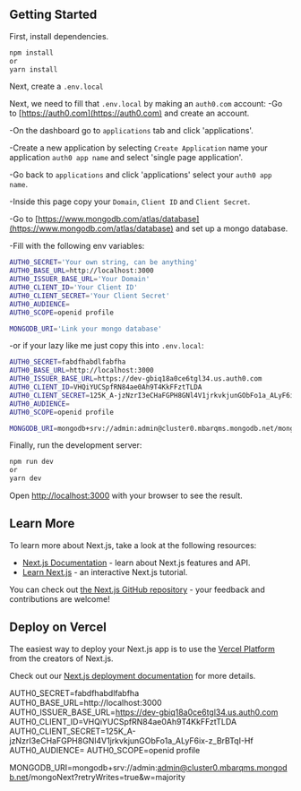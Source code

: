 ## Getting Started
First, install dependencies.
```bash
npm install
or
yarn install

```

Next, create a 
```.env.local```

Next, we need to fill that ```.env.local``` by making an ```auth0.com``` account:
-Go to [https://auth0.com](https://auth0.com) and create an account.

-On the dashboard go to ```applications``` tab and click 'applications'.

-Create a new application by selecting ```Create Application``` name your application ```auth0 app name``` and select 'single page application'.

-Go back to ```applications``` and click 'applications' select your ```auth0 app name```.

-Inside this page copy your ```Domain```, ```Client ID``` and ```Client Secret```.

-Go to [https://www.mongodb.com/atlas/database](https://www.mongodb.com/atlas/database) and set up a mongo database.

-Fill with the following env variables:
```bash
AUTH0_SECRET='Your own string, can be anything'
AUTH0_BASE_URL=http://localhost:3000
AUTH0_ISSUER_BASE_URL='Your Domain'
AUTH0_CLIENT_ID='Your Client ID'
AUTH0_CLIENT_SECRET='Your Client Secret'
AUTH0_AUDIENCE=
AUTH0_SCOPE=openid profile

MONGODB_URI='Link your mongo database'
```
-or if your lazy like me just copy this into ```.env.local```:
```bash
AUTH0_SECRET=fabdfhabdlfabfha
AUTH0_BASE_URL=http://localhost:3000
AUTH0_ISSUER_BASE_URL=https://dev-gbiq18a0ce6tgl34.us.auth0.com
AUTH0_CLIENT_ID=VHQiYUCSpfRN84ae0Ah9T4KkFFztTLDA
AUTH0_CLIENT_SECRET=125K_A-jzNzrI3eCHaFGPH8GNl4V1jrkvkjunGObFo1a_ALyF6ix-z_BrBTqI-Hf
AUTH0_AUDIENCE=
AUTH0_SCOPE=openid profile

MONGODB_URI=mongodb+srv://admin:admin@cluster0.mbarqms.mongodb.net/mongoNext?retryWrites=true&w=majority
```

Finally, run the development server:

```bash
npm run dev
or
yarn dev

```

Open [http://localhost:3000](http://localhost:3000) with your browser to see the result.


## Learn More

To learn more about Next.js, take a look at the following resources:

- [Next.js Documentation](https://nextjs.org/docs) - learn about Next.js features and API.
- [Learn Next.js](https://nextjs.org/learn) - an interactive Next.js tutorial.

You can check out [the Next.js GitHub repository](https://github.com/vercel/next.js/) - your feedback and contributions are welcome!

## Deploy on Vercel

The easiest way to deploy your Next.js app is to use the [Vercel Platform](https://vercel.com/new?utm_medium=default-template&filter=next.js&utm_source=create-next-app&utm_campaign=create-next-app-readme) from the creators of Next.js.

Check out our [Next.js deployment documentation](https://nextjs.org/docs/deployment) for more details.



AUTH0_SECRET=fabdfhabdlfabfha
AUTH0_BASE_URL=http://localhost:3000
AUTH0_ISSUER_BASE_URL=https://dev-gbiq18a0ce6tgl34.us.auth0.com
AUTH0_CLIENT_ID=VHQiYUCSpfRN84ae0Ah9T4KkFFztTLDA
AUTH0_CLIENT_SECRET=125K_A-jzNzrI3eCHaFGPH8GNl4V1jrkvkjunGObFo1a_ALyF6ix-z_BrBTqI-Hf
AUTH0_AUDIENCE=
AUTH0_SCOPE=openid profile

MONGODB_URI=mongodb+srv://admin:admin@cluster0.mbarqms.mongodb.net/mongoNext?retryWrites=true&w=majority
